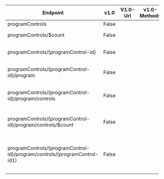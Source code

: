 | Endpoint | v1.0 | V1.0-Url | v1.0-Methods | beta | Beta-Url | Beta-Methods | Path | Root | Children | Segment |
| ----------| ----------| ----------| ----------| ----------| ----------| ----------| ----------| ----------| ----------| ----------|
| programControls| False| | | True| https://graph.microsoft.com/beta/programControls| Get Post| programControls| programControls| 2| programControls|
| programControls/$count| False| | | True| https://graph.microsoft.com/beta/programControls/$count| Get| programControls $count| programControls| 0| $count|
| programControls/{programControl-id}| False| | | True| https://graph.microsoft.com/beta/programControls/{programControl-id}| Get Patch Delete| programControls {programControl-id}| programControls| 1| {programControl-id}|
| programControls/{programControl-id}/program| False| | | True| https://graph.microsoft.com/beta/programControls/{programControl-id}/program| Get Patch Delete| programControls {programControl-id} program| programControls| 1| program|
| programControls/{programControl-id}/program/controls| False| | | True| https://graph.microsoft.com/beta/programControls/{programControl-id}/program/controls| Get Post| programControls {programControl-id} program controls| programControls| 2| controls|
| programControls/{programControl-id}/program/controls/$count| False| | | True| https://graph.microsoft.com/beta/programControls/{programControl-id}/program/controls/$count| Get| programControls {programControl-id} program controls $count| programControls| 0| $count|
| programControls/{programControl-id}/program/controls/{programControl-id1}| False| | | True| https://graph.microsoft.com/beta/programControls/{programControl-id}/program/controls/{programControl-id1}| Get Patch Delete| programControls {programControl-id} program controls {programControl-id1}| programControls| 0| {programControl-id1}|

